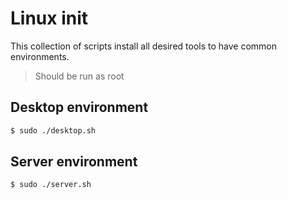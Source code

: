 # Linux init

This collection of scripts install all desired tools to have common environments.

> Should be run as root

## Desktop environment
```bash
$ sudo ./desktop.sh
``` 
## Server environment
```bash
$ sudo ./server.sh
``` 
